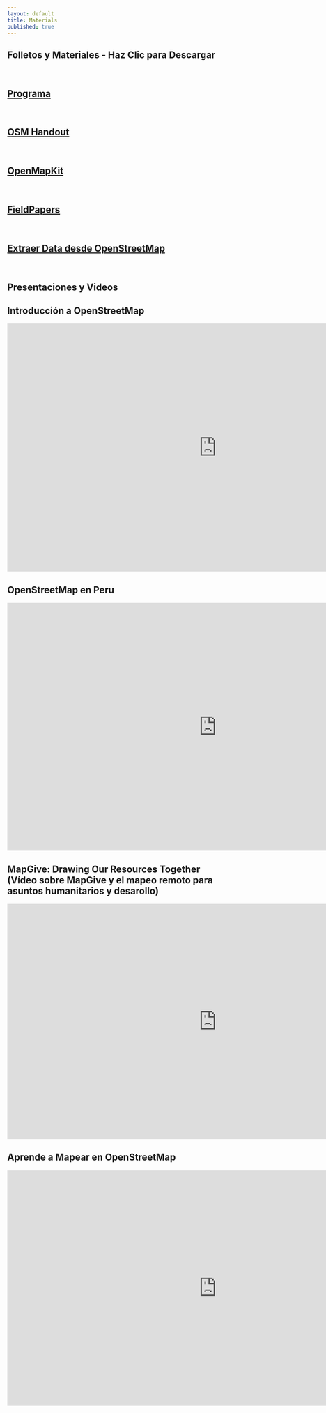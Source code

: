 ```yaml
---
layout: default
title: Materials
published: true
---
```


<div class='fill-blue'>
  <div class='liner clearfix center fill-darken3 dark col12'>
    <h2 class='pad2'>Folletos y Materiales - Haz Clic para Descargar</h2>
  </div>
</div>

<br/>

<div class='fill-blue'>
  <div class='liner clearfix center dark col12'>
    <h2 class='pad2'><a href="{{site.baseurl}}/files/Programa.docx">Programa</a></h2>
  </div>
</div>

<br/>

<div class='fill-blue'>
  <div class='liner clearfix center dark col12'>
    <h2 class='pad2'><a href="{{site.baseurl}}/files/OSM-handout.pdf">OSM Handout</a></h2>
  </div>
</div>

<br/>

<div class='fill-blue'>
  <div class='liner clearfix center dark col12'>
    <h2 class='pad2'><a href="{{site.baseurl}}/files/OMK.docx">OpenMapKit</a></h2>
  </div>
</div>

<br/>

<div class='fill-blue'>
  <div class='liner clearfix center dark col12'>
    <h2 class='pad2'><a href="{{site.baseurl}}/files/LearnOSM-FieldPapers.pdf">FieldPapers</a></h2>
  </div>
</div>

<br/>

<div class='fill-blue'>
  <div class='liner clearfix center dark col12'>
    <h2 class='pad2'><a href="{{site.baseurl}}/files/Extraer_Data_desde_OpenStreetMap.docx">Extraer Data desde OpenStreetMap</a></h2>
  </div>
</div>

<br/>

<div class='fill-blue'>
  <div class='liner clearfix center fill-darken3 dark col12'>
    <h2 class='pad2'>Presentaciones y Videos</h2>
  </div>
</div>

<div class='limiter pad4y clearfix'>

<h2>Introducción a OpenStreetMap</h2>

<iframe src="https://docs.google.com/presentation/d/1OTnux5OkWnKjWpkcU7d7ogi3S4sPgqbJL7uph8sADA4/embed?start=false&loop=false&delayms=3000" frameborder="0" width="960" height="569" allowfullscreen="true" mozallowfullscreen="true" webkitallowfullscreen="true"></iframe>

<h2>OpenStreetMap en Peru</h2>

<iframe src="https://docs.google.com/presentation/d/1JD-FLqqsBkoo46ZdIO84lw9CcG5A6rZ38RrE0WFGJFs/embed?start=false&loop=false&delayms=3000" frameborder="0" width="960" height="569" allowfullscreen="true" mozallowfullscreen="true" webkitallowfullscreen="true"></iframe>


<h2>MapGive: Drawing Our Resources Together (Vídeo sobre MapGive y el mapeo remoto para asuntos humanitarios y desarollo)</h2>

<iframe width="960" height="540" src="https://www.youtube.com/embed/C175zW8-6j8?cc_load_policy=1&hl=es&cc_lang_pref=es" frameborder="0" allowfullscreen></iframe>

<h2>Aprende a Mapear en OpenStreetMap</h2>

<iframe width="960" height="540" src="https://www.youtube.com/embed/Ir-3K0pjwOI?cc_load_policy=1&hl=es&cc_lang_pref=es" frameborder="0" allowfullscreen></iframe>


</div>

